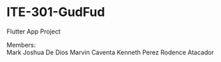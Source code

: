 # ITE-301-GudFud
Flutter App Project

Members:<br>
Mark Joshua De Dios
Marvin Caventa
Kenneth Perez
Rodence Atacador
